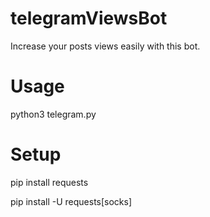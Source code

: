 # telegramViewsBot

Increase your posts views easily with this bot.

# Usage
python3 telegram.py

# Setup
pip install requests

pip install -U requests[socks]
